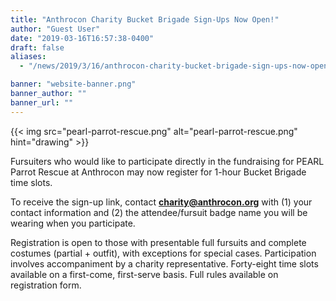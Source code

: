 ```yaml
---
title: "Anthrocon Charity Bucket Brigade Sign-Ups Now Open!"
author: "Guest User"
date: "2019-03-16T16:57:38-0400"
draft: false
aliases:
  - "/news/2019/3/16/anthrocon-charity-bucket-brigade-sign-ups-now-open"

banner: "website-banner.png"
banner_author: ""
banner_url: ""
---
```


{{< img src="pearl-parrot-rescue.png" alt="pearl-parrot-rescue.png" hint="drawing" >}}

Fursuiters who would like to participate directly in the fundraising for PEARL Parrot Rescue at Anthrocon may now register for 1-hour Bucket Brigade time slots.

To receive the sign-up link, contact **charity@anthrocon.org** with (1) your contact information and (2) the attendee/fursuit badge name you will be wearing when you participate.

Registration is open to those with presentable full fursuits and complete costumes (partial + outfit), with exceptions for special cases. Participation involves accompaniment by a charity representative. Forty-eight time slots available on a first-come, first-serve basis. Full rules available on registration form.
